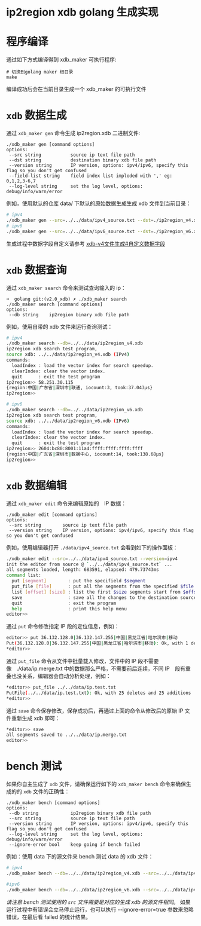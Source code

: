 # ip2region xdb golang 生成实现


# 程序编译

通过如下方式编译得到 xdb_maker 可执行程序:
```
# 切换到golang maker 根目录
make
```
编译成功后会在当前目录生成一个 xdb_maker 的可执行文件


# `xdb` 数据生成

通过 `xdb_maker gen` 命令生成 ip2region.xdb 二进制文件:
```
./xdb_maker gen [command options]
options:
 --src string           source ip text file path
 --dst string           destination binary xdb file path
 --version string       IP version, options: ipv4/ipv6, specify this flag so you don't get confused 
 --field-list string    field index list imploded with ',' eg: 0,1,2,3-6,7
 --log-level string     set the log level, options: debug/info/warn/error
```

例如，使用默认的仓库 data/ 下默认的原始数据生成生成 xdb 文件到当前目录：
```bash
# ipv4 
./xdb_maker gen --src=../../data/ipv4_source.txt --dst=./ip2region_v4.xdb --version=ipv4
# ipv6
./xdb_maker gen --src=../../data/ipv6_source.txt --dst=./ip2region_v6.xdb --version=ipv6
```

生成过程中数据字段自定义请参考 [xdb-v4文件生成#自定义数据字段](https://ip2region.net/doc/data/ipv4_xdb_make#field-list)


# `xdb` 数据查询

通过 `xdb_maker search` 命令来测试查询输入的 ip：
```
➜  golang git:(v2.0_xdb) ✗ ./xdb_maker search
./xdb_maker search [command options]
options:
 --db string    ip2region binary xdb file path
```

例如，使用自带的 xdb 文件来运行查询测试：
```bash
# ipv4
./xdb_maker search --db=../../data/ip2region_v4.xdb
ip2region xdb search test program,
source xdb: ../../data/ip2region_v4.xdb (IPv4)
commands:
  loadIndex : load the vector index for search speedup.
  clearIndex: clear the vector index.
  quit      : exit the test program
ip2region>> 58.251.30.115
{region:中国|广东省|深圳市|联通, iocount:3, took:37.043µs}
ip2region>> 

# ipv6
./xdb_maker search --db=../../data/ip2region_v6.xdb
ip2region xdb search test program,
source xdb: ../../data/ip2region_v6.xdb (IPv6)
commands:
  loadIndex : load the vector index for search speedup.
  clearIndex: clear the vector index.
  quit      : exit the test program
ip2region>> 2604:bc80:8001:11a4:ffff:ffff:ffff:ffff
{region:中国|广东省|深圳市|数据中心, iocount:14, took:138.68µs}
ip2region>>
```

# `xdb` 数据编辑

通过 `xdb_maker edit` 命令来编辑原始的　IP 数据：
```
./xdb_maker edit [command options]
options:
 --src string        source ip text file path
 --version string    IP version, options: ipv4/ipv6, specify this flag so you don't get confused
```

例如，使用编辑器打开 `./data/ipv4_source.txt` 会看到如下的操作面板：
```bash
./xdb_maker edit --src=../../data/ipv4_source.txt --version=ipv4
init the editor from source @ `../../data/ipv4_source.txt` ... 
all segments loaded, length: 683591, elapsed: 479.73743ms
command list: 
  put [segment]        : put the specifield $segment
  put_file [file]      : put all the segments from the specified $file
  list [offset] [size] : list the first $size segments start from $offset
  save                 : save all the changes to the destination source file
  quit                 : exit the program
  help                 : print this help menu
editor>>
```

通过 `put` 命令修改指定 IP 段的定位信息，例如：
```bash
editor>> put 36.132.128.0|36.132.147.255|中国|黑龙江省|哈尔滨市|移动
Put(36.132.128.0|36.132.147.255|中国|黑龙江省|哈尔滨市|移动): Ok, with 1 deletes and 2 additions
*editor>> 
```

通过 `put_file` 命令从文件中批量载入修改，文件中的 IP 段不需要像　./data/ip.merge.txt 中的数据那么严格，不需要前后连续，不同 IP　段有重叠也没关系，编辑器会自动分析处理，例如：
```bash
*editor>> put_file ../../data/ip.test.txt
PutFile(../../data/ip.test.txt): Ok, with 25 deletes and 25 additions
*editor>> 
```

通过 `save` 命令保存修改，保存成功后，再通过上面的命令从修改后的原始 IP 文件重新生成 xdb 即可：
```bash
*editor>> save
all segments saved to ../../data/ip.merge.txt
editor>> 
```

# bench 测试

如果你自主生成了 `xdb` 文件，请确保运行如下的 `xdb_maker bench` 命令来确保生成的的 `xdb` 文件的正确性：
```
./xdb_maker bench [command options]
options:
 --db string            ip2region binary xdb file path
 --src string           source ip text file path
 --version string       IP version, options: ipv4/ipv6, specify this flag so you don't get confused 
 --log-level string     set the log level, options: debug/info/warn/error
 --ignore-error bool    keep going if bench failed
```

例如：使用 data 下的源文件来 bench 测试 data 的 xdb 文件：
```bash
# ipv4
./xdb_maker bench --db=../../data/ip2region_v4.xdb --src=../../data/ipv4_source.txt --version=ipv4

#ipv6
./xdb_maker bench --db=../../data/ip2region_v6.xdb --src=../../data/ipv6_source.txt --version=ipv6
```
*请注意 bench 测试使用的 `src` 文件需要是对应的生成 xdb 的源文件相同*。
如果运行过程中有错误会立马停止运行，也可以执行 --ignore-error=true 参数来忽略错误，在最后看 failed 的统计结果。
